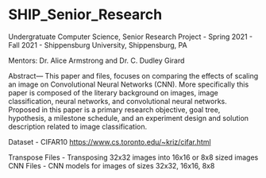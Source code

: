 # SHIP_Senior_Research
Undergratuate Computer Science, Senior Research Project - Spring 2021 - Fall 2021 -
Shippensburg University, Shippensburg, PA

Mentors: Dr. Alice Armstrong and Dr. C. Dudley Girard

Abstract— This paper and files, focuses on comparing the effects of scaling an image on Convolutional Neural Networks (CNN). More specifically this paper is composed of the literary background on images, image classification, neural networks, and convolutional neural networks. Proposed in this paper is a primary research objective, goal tree, hypothesis, a milestone schedule, and an experiment design and solution description related to image classification.

Dataset - CIFAR10 https://www.cs.toronto.edu/~kriz/cifar.html

Transpose Files - Transposing 32x32 images into 16x16 or 8x8 sized images
CNN Files - CNN models for images of sizes 32x32, 16x16, 8x8
